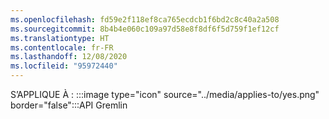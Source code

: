 ```yaml
---
ms.openlocfilehash: fd59e2f118ef8ca765ecdcb1f6bd2c8c40a2a508
ms.sourcegitcommit: 8b4b4e060c109a97d58e8f8df6f5d759f1ef12cf
ms.translationtype: HT
ms.contentlocale: fr-FR
ms.lasthandoff: 12/08/2020
ms.locfileid: "95972440"
---
```

S’APPLIQUE À : :::image type="icon" source="../media/applies-to/yes.png" border="false":::API Gremlin